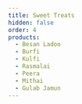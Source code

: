 ```yaml
---
title: Sweet Treats
hidden: false
order: 4
products:
  - Besan Ladoo
  - Burfi
  - Kulfi
  - Rasmalai
  - Peera
  - Mithai
  - Gulab Jamun
---
```

